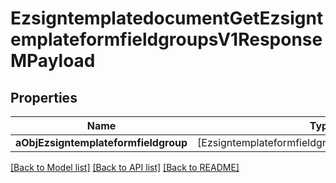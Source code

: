 # EzsigntemplatedocumentGetEzsigntemplateformfieldgroupsV1ResponseMPayload

## Properties
Name | Type | Description | Notes
------------ | ------------- | ------------- | -------------
**aObjEzsigntemplateformfieldgroup** | [EzsigntemplateformfieldgroupResponseCompound] |  | 

[[Back to Model list]](../README.md#documentation-for-models) [[Back to API list]](../README.md#documentation-for-api-endpoints) [[Back to README]](../README.md)


